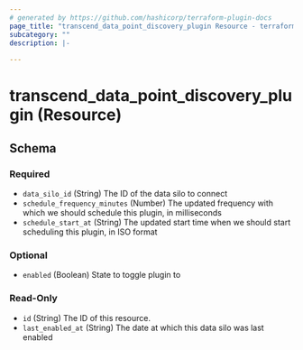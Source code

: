 ```yaml
---
# generated by https://github.com/hashicorp/terraform-plugin-docs
page_title: "transcend_data_point_discovery_plugin Resource - terraform-provider-transcend"
subcategory: ""
description: |-
  
---
```


# transcend_data_point_discovery_plugin (Resource)





<!-- schema generated by tfplugindocs -->
## Schema

### Required

- `data_silo_id` (String) The ID of the data silo to connect
- `schedule_frequency_minutes` (Number) The updated frequency with which we should schedule this plugin, in milliseconds
- `schedule_start_at` (String) The updated start time when we should start scheduling this plugin, in ISO format

### Optional

- `enabled` (Boolean) State to toggle plugin to

### Read-Only

- `id` (String) The ID of this resource.
- `last_enabled_at` (String) The date at which this data silo was last enabled


